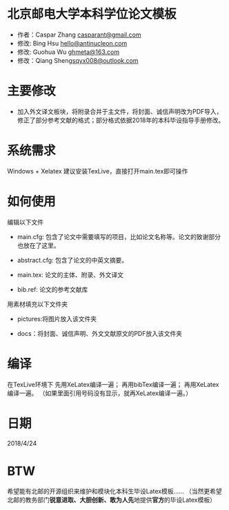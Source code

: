 ﻿# 北京邮电大学本科学位论文模板
* 作者：Caspar Zhang <casparant@gmail.com>
* 修改: Bing Hsu <hello@antinucleon.com>
* 修改: Guohua Wu <ghmeta@163.com>
* 修改：Qiang Sheng<sqyx008@outlook.com>

# 主要修改
* 加入外文译文板块，将附录合并于主文件，将封面、诚信声明改为PDF导入，修正了部分参考文献的格式；部分格式依据2018年的本科毕设指导手册修改。

# 系统需求
Windows + Xelatex
建议安装TexLive，直接打开main.tex即可操作

# 如何使用
编辑以下文件

- main.cfg: 包含了论文中需要填写的项目，比如论文名称等。论文的致谢部分也放在了这里。

- abstract.cfg: 包含了论文的中英文摘要。

- main.tex: 论文的主体、附录、外文译文

- bib.ref: 论文的参考文献库

用素材填充以下文件夹

- pictures:将图片放入该文件夹

- docs：将封面、诚信声明、外文文献原文的PDF放入该文件夹

# 编译
在TexLive环境下
先用XeLatex编译一遍；
再用bibTex编译一遍；
再用XeLatex编译一遍。
（如果里面引用号码没有显示，就再XeLatex编译一遍。）

# 日期
2018/4/24

# BTW
希望能有北邮的开源组织来维护和模块化本科生毕设Latex模板……
（当然更希望北邮的教务部门**锐意进取、大胆创新、敢为人先**地提供**官方**的毕设Latex模板）
